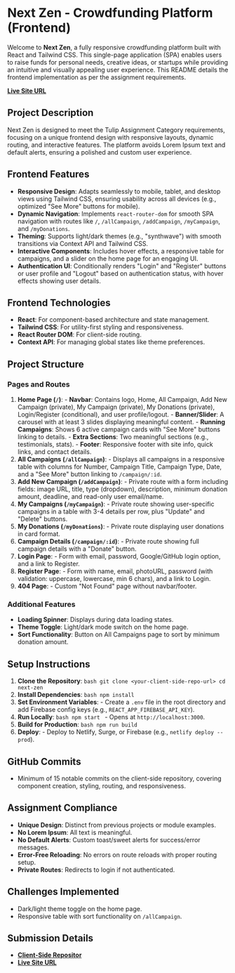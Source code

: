 # Next Zen - Crowdfunding Platform (Frontend)

Welcome to **Next Zen**, a fully responsive crowdfunding platform built with React and Tailwind CSS. This single-page application (SPA) enables users to raise funds for personal needs, creative ideas, or startups while providing an intuitive and visually appealing user experience. This README details the frontend implementation as per the assignment requirements.

**[Live Site URL](https://next-zen.web.app/)**

## Project Description

Next Zen is designed to meet the Tulip Assignment Category requirements, focusing on a unique frontend design with responsive layouts, dynamic routing, and interactive features. The platform avoids Lorem Ipsum text and default alerts, ensuring a polished and custom user experience.

## Frontend Features

- **Responsive Design**: Adapts seamlessly to mobile, tablet, and desktop views using Tailwind CSS, ensuring usability across all devices (e.g., optimized "See More" buttons for mobile).
- **Dynamic Navigation**: Implements `react-router-dom` for smooth SPA navigation with routes like `/`, `/allCampaign`, `/addCampaign`, `/myCampaign`, and `/myDonations`.
- **Theming**: Supports light/dark themes (e.g., "synthwave") with smooth transitions via Context API and Tailwind CSS.
- **Interactive Components**: Includes hover effects, a responsive table for campaigns, and a slider on the home page for an engaging UI.
- **Authentication UI**: Conditionally renders "Login" and "Register" buttons or user profile and "Logout" based on authentication status, with hover effects showing user details.

## Frontend Technologies

- **React**: For component-based architecture and state management.
- **Tailwind CSS**: For utility-first styling and responsiveness.
- **React Router DOM**: For client-side routing.
- **Context API**: For managing global states like theme preferences.

## Project Structure

### Pages and Routes
1. **Home Page (`/`)**: - **Navbar**: Contains logo, Home, All Campaign, Add New Campaign (private), My Campaign (private), My Donations (private), Login/Register (conditional), and user profile/logout. - **Banner/Slider**: A carousel with at least 3 slides displaying meaningful content. - **Running Campaigns**: Shows 6 active campaign cards with "See More" buttons linking to details. - **Extra Sections**: Two meaningful sections (e.g., testimonials, stats). - **Footer**: Responsive footer with site info, quick links, and contact details.
2. **All Campaigns (`/allCampaign`)**: - Displays all campaigns in a responsive table with columns for Number, Campaign Title, Campaign Type, Date, and a "See More" button linking to `/campaign/:id`.
3. **Add New Campaign (`/addCampaign`)**: - Private route with a form including fields: image URL, title, type (dropdown), description, minimum donation amount, deadline, and read-only user email/name.
4. **My Campaigns (`/myCampaign`)**: - Private route showing user-specific campaigns in a table with 3-4 details per row, plus "Update" and "Delete" buttons.
5. **My Donations (`/myDonations`)**: - Private route displaying user donations in card format.
6. **Campaign Details (`/campaign/:id`)**: - Private route showing full campaign details with a "Donate" button.
7. **Login Page**: - Form with email, password, Google/GitHub login option, and a link to Register.
8. **Register Page**: - Form with name, email, photoURL, password (with validation: uppercase, lowercase, min 6 chars), and a link to Login.
9. **404 Page**: - Custom "Not Found" page without navbar/footer.

### Additional Features
- **Loading Spinner**: Displays during data loading states.
- **Theme Toggle**: Light/dark mode switch on the home page.
- **Sort Functionality**: Button on All Campaigns page to sort by minimum donation amount.

## Setup Instructions

1. **Clone the Repository**: ```bash git clone <your-client-side-repo-url> cd next-zen ```
2. **Install Dependencies**: ```bash npm install ```
3. **Set Environment Variables**: - Create a `.env` file in the root directory and add Firebase config keys (e.g., `REACT_APP_FIREBASE_API_KEY`).
4. **Run Locally**: ```bash npm start ``` - Opens at `http://localhost:3000`.
5. **Build for Production**: ```bash npm run build ```
6. **Deploy**: - Deploy to Netlify, Surge, or Firebase (e.g., `netlify deploy --prod`).

## GitHub Commits
- Minimum of 15 notable commits on the client-side repository, covering component creation, styling, routing, and responsiveness.

## Assignment Compliance
- **Unique Design**: Distinct from previous projects or module examples.
- **No Lorem Ipsum**: All text is meaningful.
- **No Default Alerts**: Custom toast/sweet alerts for success/error messages.
- **Error-Free Reloading**: No errors on route reloads with proper routing setup.
- **Private Routes**: Redirects to login if not authenticated.

## Challenges Implemented
- Dark/light theme toggle on the home page.
- Responsive table with sort functionality on `/allCampaign`.

## Submission Details
- **[Client-Side Repositor](https://github.com/Azad1036/Next-Zen-Client)**
- **[Live Site URL](https://next-zen.web.app/)**